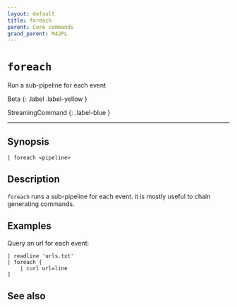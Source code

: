 ```yaml
---
layout: default
title: foreach
parent: Core commands
grand_parent: M42PL
---
```


# `foreach`

Run a sub-pipeline for each event

Beta
{: .label .label-yellow }

StreamingCommand
{: .label-blue }

---



## Synopsis

```shell
| foreach <pipeline>
```



## Description

`foreach` runs a sub-pipeline for each event.
it is mostly useful to chain generating commands.


## Examples


Query an url for each event:

```
| readline 'urls.txt'
| foreach [
    | curl url=line
]
```


## See also

